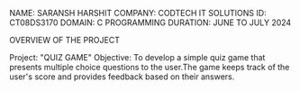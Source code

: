 NAME: SARANSH HARSHIT
COMPANY: CODTECH IT SOLUTIONS
ID: CT08DS3170
DOMAIN: C PROGRAMMING
DURATION: JUNE TO JULY 2024

OVERVIEW OF THE PROJECT

Project: "QUIZ GAME" 
Objective: To develop a simple quiz game that presents multiple choice questions to the user.The game keeps track of the user's score and provides feedback based on their answers.
